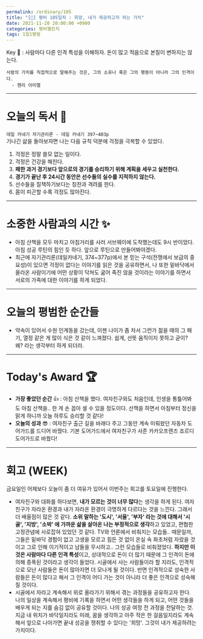 ```yaml
---
permalink: /ordinary/105
title: "[🙏] 평비 105일차 : 희망, 내가 제공하고자 하는 가치"
date: 2021-11-20 20:00:00 +0900
categories: 평비챌린지
tags: 1일1평범 
---
```

Key 🔑 : 사람마다 다른 인격 특성을 이해하자. 돈이 많고 적음으로 본질이 변하지는 않는다.
```
사람의 가치를 직접적으로 말해주는 것은, 그의 소유나 혹은 그의 행동이 아니라 그의 인격이다.
  - 헨리 아미엘
```

---
# 오늘의 독서 📕
`데일 카네기 자기관리론 - 데일 카네기 397~403p`  
기나긴 삶을 돌아보자면 나는 다음 규칙 덕분에 걱정을 극복할 수 있었다.  
1. 걱정은 정말 쓸모 없는 일이다.
2. 걱정은 건강을 해친다.
3. **패한 과거 경기보다 앞으로의 경기를 승리하기 위해 계획을 세우고 실천한다.**
4. **경기가 끝난 후 24시간 동안은 선수들의 실수를 지적하지 않는다.**
5. 선수들을 질책하기보다는 칭찬과 격려를 한다.
6. 몸이 피곤할 수록 걱정도 많아진다.

---
# 소중한 사람과의 시간 ✨
- 아침 산책을 모두 마치고 아침거리를 사러 서브웨이에 도착했는데도 9시 반이었다. 아침 성공 루틴의 힘인 듯 하다. 앞으로 루틴으로 만들어봐야겠다.
- 최근에 자기관리론(데일카네기, 374~377p)에서 본 믿는 구석(전쟁에서 보급의 중요성)이 있으면 걱정이 없다는 이야기를 읽은 것을 공유하면서, 나 또한 밑바닥에서 올라온 사람이기에 어떤 상황이 닥쳐도 굶어 죽진 않을 것이라는 이야기를 하면서 서로의 가족에 대한 이야기를 하게 되었다.

---
# 오늘의 평범한 순간들
- 약속이 있어서 수원 인계동을 갔는데, 이젠 나이가 좀 차서 그런가 젊을 때의 그 패기, 열정 같은 게 많이 식은 것 같이 느껴졌다. 쉽게, 선뜻 움직이지 못하고 굳이? 왜? 라는 생각부터 하게 되더라.

---
# Today's Award 🏆
- **가장 좋았던 순간** 👍 : 아침 산책을 했다. 여자친구와도 처음인데, 인생을 통틀어봐도 아침 산책을.. 한 게 손 꼽아 셀 수 있을 정도이다. 산책을 하면서 아침부터 정신을 맑게 하니까 오늘 하루도 승리할 것 같다!
- **오늘의 성과** 😎 : 여자친구 출근 길을 바래다 주고 그동안 계속 미뤄왔던 자동차 도어가드를 드디어 바꿨다. 기본 도어가드에서 여자친구가 사준 카카오프렌즈 죠르디 도어가드로 바꿨다!

---
# 회고 (WEEK)
금요일인 어제보다 오늘이 좀 더 여유가 있어서 이번주는 회고를 토요일에 진행한다.  
- 여자친구와 대화를 하다보면, **내가 모르는 것이 너무 많다**는 생각을 하게 된다. 여자친구가 자라온 환경과 내가 자라온 환경이 극명하게 다르다는 것을 느낀다. 그래서 더 배울점이 많은 것 같다. **소위 말하는 '도시', '서울', '부자' 라는 것에 대해서 '시골', '지방', '소박' 에 가까운 삶을 살아온 나는 부정적으로 생각**하고 있었고, 편협한 고정관념에 사로잡혀 있었던 것 같다. TV와 언론에서 비춰지는 모습들.. 때문일까, 그들은 밑바닥 경험이 없고 고생을 모르고 힘든 것 없이 온실 속 화초처럼 자랐을 것이고 그로 인해 이기적이고 남들을 무시하고.. 그런 모습들로 비춰졌었다. **하지만 이것은 사람마다 다른 인격 특성**이고, 상대적으로 돈이 더 많기 때문에 그 인격이 돈에 의해 증폭된 것이라고 생각이 들었다. 시골에서 사는 사람들이라 할 지라도, 인격적으로 모난 사람들은 돈이 많아지면 더 모나게 될 것이다. 반면 인격적으로 성숙한 사람들은 돈이 많다고 해서 그 인격이 어디 가는 것이 아니라 더 좋은 인격으로 성숙해질 것이다.
- 시골에서 자라고 계속해서 위로 올라가기 위해서 겪는 과정들을 공유하고자 한다. 나의 일상을 계속해서 평비에 기록을 하면서 어떤 생각들을 하게 되고, 어떤 것들을 배우게 되는 지를 숨김 없이 공유할 것이다. 나의 성공 여정 전 과정을 전달하는 것. 지금 내 위치가 바닥일지라도 미래, 꿈을 생각하고 아주 작은 한 걸음일지라도 계속해서 앞으로 나아가면 끝내 성공을 쟁취할 수 있다는 '희망'. 그것이 내가 제공하려는 가치이다.